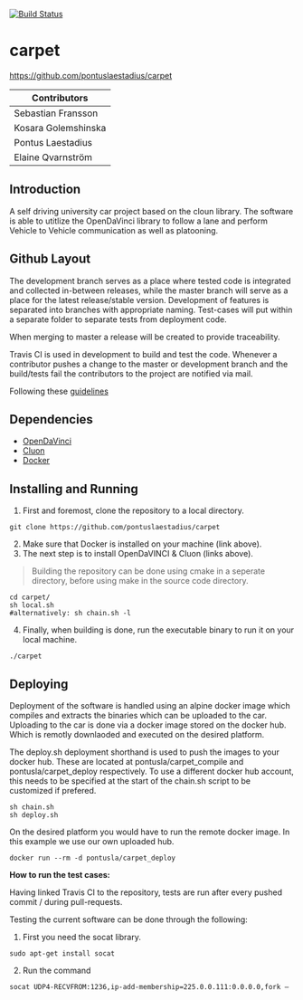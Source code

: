 [![Build Status](https://travis-ci.org/pontuslaestadius/carpet.svg?branch=master)](https://travis-ci.org/pontuslaestadius/carpet)
# carpet

https://github.com/pontuslaestadius/carpet


| Contributors        |
| ------------------- |
| Sebastian Fransson  |
| Kosara Golemshinska |
| Pontus Laestadius   |
| Elaine Qvarnström   |

## Introduction
A self driving university car project based on the cloun library. The software is able to utitlize the OpenDaVinci library to follow a lane and perform Vehicle to Vehicle communication as well as platooning.


## Github Layout
The development branch serves as a place where tested code is integrated and collected in-between releases, while the master branch will serve as a place for the latest release/stable version.
Development of features is separated into branches with appropriate naming.
Test-cases will put within a separate folder to separate tests from deployment code.

When merging to master a release will be created to provide traceability.

Travis CI is used in development to build and test the code. Whenever a contributor pushes a change to the master or development branch and the build/tests fail the contributors to the project are notified via mail. 

Following these [guidelines](http://nvie.com/posts/a-successful-git-branching-model/)

## Dependencies
* [OpenDaVinci](https://github.com/se-research/OpenDaVINCI)
* [Cluon](https://github.com/chrberger/libcluon)
* [Docker](https://www.docker.com/)

## Installing and Running

1. First and foremost, clone the repository to a local directory.
```
git clone https://github.com/pontuslaestadius/carpet
```
2. Make sure that Docker is installed on your machine (link above).
3. The next step is to install OpenDaVINCI & Cluon (links above).

> Building the repository can be done using cmake in a seperate directory, before using make in the source code directory.
```
cd carpet/
sh local.sh 
#alternatively: sh chain.sh -l
```

4. Finally, when building is done, run the executable binary to run it on your local machine.
```
./carpet
```

## Deploying
Deployment of the software is handled using an alpine docker image which compiles and extracts the binaries which can be uploaded to the car.
Uploading to the car is done via a docker image stored on the docker hub.  Which is remotly downlaoded and executed on the desired platform.

The deploy.sh deployment shorthand is used to push the images to your docker hub. These are located at pontusla/carpet_compile and pontusla/carpet_deploy respectively.
To use a different docker hub account, this needs to be specified at the start of the chain.sh script to be customized if prefered.
```
sh chain.sh
sh deploy.sh
```

On the desired platform you would have to run the remote docker image. In this example we use our own uploaded hub.
```
docker run --rm -d pontusla/carpet_deploy
```

**How to run the test cases:**

Having linked Travis CI to the repository, tests are run after every pushed commit / during pull-requests.

Testing the current software can be done through the following:

1. First you need the socat library.
```
sudo apt-get install socat
```
2. Run the command
```
socat UDP4-RECVFROM:1236,ip-add-membership=225.0.0.111:0.0.0.0,fork – 
```


